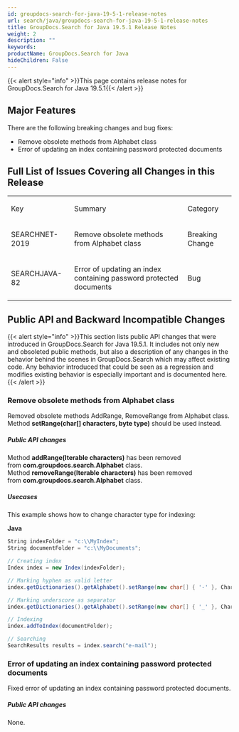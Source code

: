 ```yaml
---
id: groupdocs-search-for-java-19-5-1-release-notes
url: search/java/groupdocs-search-for-java-19-5-1-release-notes
title: GroupDocs.Search for Java 19.5.1 Release Notes
weight: 2
description: ""
keywords: 
productName: GroupDocs.Search for Java
hideChildren: False
---
```

{{< alert style="info" >}}This page contains release notes for GroupDocs.Search for Java 19.5.1{{< /alert >}}

## Major Features

There are the following breaking changes and bug fixes:

*   Remove obsolete methods from Alphabet class
*   Error of updating an index containing password protected documents

## Full List of Issues Covering all Changes in this Release

<table class="confluenceTable"><tbody><tr><td class="confluenceTd"><p>Key</p></td><td class="confluenceTd"><p>Summary</p></td><td class="confluenceTd"><p>Category</p></td></tr><tr><td colspan="1" class="confluenceTd"><p>SEARCHNET-2019</p></td><td colspan="1" class="confluenceTd">Remove obsolete methods from Alphabet class</td><td colspan="1" class="confluenceTd">Breaking Change</td></tr><tr><td class="confluenceTd"><p>SEARCHJAVA-82</p></td><td class="confluenceTd"><p>Error of updating an index containing password protected documents</p></td><td class="confluenceTd"><p>Bug</p></td></tr></tbody></table>

## Public API and Backward Incompatible Changes

{{< alert style="info" >}}This section lists public API changes that were introduced in GroupDocs.Search for Java 19.5.1. It includes not only new and obsoleted public methods, but also a description of any changes in the behavior behind the scenes in GroupDocs.Search which may affect existing code. Any behavior introduced that could be seen as a regression and modifies existing behavior is especially important and is documented here.{{< /alert >}}

### Remove obsolete methods from Alphabet class

Removed obsolete methods AddRange, RemoveRange from Alphabet class.  
Method **setRange(char\[\] characters, byte type)** should be used instead.

##### Public API changes

Method **addRange(Iterable<Character> characters)** has been removed from **com.groupdocs.search.Alphabet** class.  
Method **removeRange(Iterable<Character> characters)** has been removed from **com.groupdocs.search.Alphabet** class.

##### Usecases

This example shows how to change character type for indexing:

**Java**

```csharp
String indexFolder = "c:\\MyIndex";
String documentFolder = "c:\\MyDocuments";

// Creating index
Index index = new Index(indexFolder);

// Marking hyphen as valid letter
index.getDictionaries().getAlphabet().setRange(new char[] { '-' }, CharacterType.Letter);

// Marking underscore as separator
index.getDictionaries().getAlphabet().setRange(new char[] { '_' }, CharacterType.Separator);

// Indexing
index.addToIndex(documentFolder);

// Searching
SearchResults results = index.search("e-mail");
```

### Error of updating an index containing password protected documents

Fixed error of updating an index containing password protected documents.

##### Public API changes

None.
